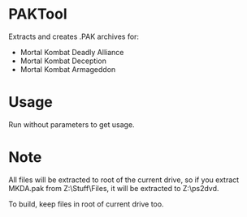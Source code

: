 # PAKTool

Extracts and creates .PAK archives for:

- Mortal Kombat Deadly Alliance
- Mortal Kombat Deception
- Mortal Kombat Armageddon

# Usage
Run without parameters to get usage.


# Note

All files will be extracted to root of the current drive, so if you extract MKDA.pak from
Z:\Stuff\Files\, it will be extracted to Z:\ps2dvd.

To build, keep files in root of current drive too.